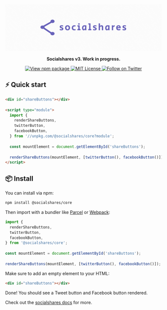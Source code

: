 <p align="center">
  <a href="https://socialshar.es/">
    <img src="./assets/readme-logo.png" alt="Socialshares" />
  </a>
</p>

<p align="center">
  <strong>Socialshares v3. Work in progress.</strong>
</p>

<p align="center">
  <a href="https://npm.im/@socialshares/core">
    <img src="https://img.shields.io/npm/v/@socialshares/core?style=for-the-badge&color=%236862BA" alt="View npm package" />
  </a>
  <a href="https://github.com/sunnysingh/socialshares/blob/master/LICENSE.md">
    <img src="https://img.shields.io/npm/l/@socialshares/core?color=6862BA&style=for-the-badge" alt="MIT License" />
  </a>
  <a href="https://twitter.com/sunnysinghio">
    <img src="https://img.shields.io/twitter/follow/sunnysinghio?style=for-the-badge&color=%236862BA" alt="Follow on Twitter" />
  </a>
</p>

## ⚡️ Quick start

```html
<div id="shareButtons"></div>

<script type="module">
  import {
    renderShareButtons,
    twitterButton,
    facebookButton,
  } from '//unpkg.com/@socialshares/core?module';

  const mountElement = document.getElementById('shareButtons');

  renderShareButtons(mountElement, [twitterButton(), facebookButton()]);
</script>
```

## 📦 Install

You can install via npm:

```sh
npm install @socialshares/core
```

Then import with a bundler like [Parcel](https://parceljs.org/) or [Webpack](https://webpack.js.org/):

```js
import {
  renderShareButtons,
  twitterButton,
  facebookButton,
} from '@socialshares/core';

const mountElement = document.getElementById('shareButtons');

renderShareButtons(mountElement, [twitterButton(), facebookButton()]);
```

Make sure to add an empty element to your HTML:

```html
<div id="shareButtons"></div>
```

Done! You should see a Tweet button and Facebook button rendered.

Check out the [socialshares docs](https://socialshar.es/) for more.
